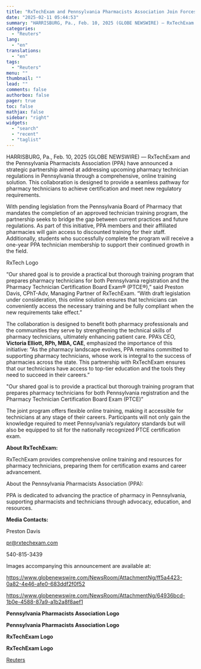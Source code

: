 ```yaml
---
title: "RxTechExam and Pennsylvania Pharmacists Association Join Forces to Launch Technician Training Program Ahead of Regulatory Changes"
date: "2025-02-11 05:44:53"
summary: "HARRISBURG, Pa., Feb. 10, 2025 (GLOBE NEWSWIRE) — RxTechExam and the Pennsylvania Pharmacists Association (PPA) have announced a strategic partnership aimed at addressing upcoming pharmacy technician regulations in Pennsylvania through a comprehensive, online training solution. This collaboration is designed to provide a seamless pathway for pharmacy technicians to achieve certification..."
categories:
  - "Reuters"
lang:
  - "en"
translations:
  - "en"
tags:
  - "Reuters"
menu: ""
thumbnail: ""
lead: ""
comments: false
authorbox: false
pager: true
toc: false
mathjax: false
sidebar: "right"
widgets:
  - "search"
  - "recent"
  - "taglist"
---
```


HARRISBURG, Pa., Feb. 10, 2025 (GLOBE NEWSWIRE) — RxTechExam and the Pennsylvania Pharmacists Association (PPA) have announced a strategic partnership aimed at addressing upcoming pharmacy technician regulations in Pennsylvania through a comprehensive, online training solution. This collaboration is designed to provide a seamless pathway for pharmacy technicians to achieve certification and meet new regulatory requirements.

With pending legislation from the Pennsylvania Board of Pharmacy that mandates the completion of an approved technician training program, the partnership seeks to bridge the gap between current practices and future regulations. As part of this initiative, PPA members and their affiliated pharmacies will gain access to discounted training for their staff. Additionally, students who successfully complete the program will receive a one-year PPA technician membership to support their continued growth in the field.

RxTech Logo

“Our shared goal is to provide a practical but thorough training program that prepares pharmacy technicians for both Pennsylvania registration and the Pharmacy Technician Certification Board Exam® (PTCE®),” said Preston Davis, CPhT-Adv, Managing Partner of RxTechExam. “With draft legislation under consideration, this online solution ensures that technicians can conveniently access the necessary training and be fully compliant when the new requirements take effect.”

The collaboration is designed to benefit both pharmacy professionals and the communities they serve by strengthening the technical skills of pharmacy technicians, ultimately enhancing patient care. PPA’s CEO, **Victoria Elliott, RPh, MBA, CAE**, emphasized the importance of this initiative: “As the pharmacy landscape evolves, PPA remains committed to supporting pharmacy technicians, whose work is integral to the success of pharmacies across the state. This partnership with RxTechExam ensures that our technicians have access to top-tier education and the tools they need to succeed in their careers.”

"Our shared goal is to provide a practical but thorough training program that prepares pharmacy technicians for both Pennsylvania registration and the Pharmacy Technician Certification Board Exam (PTCE)”

The joint program offers flexible online training, making it accessible for technicians at any stage of their careers. Participants will not only gain the knowledge required to meet Pennsylvania’s regulatory standards but will also be equipped to sit for the nationally recognized PTCE certification exam.

**About RxTechExam:**

RxTechExam provides comprehensive online training and resources for pharmacy technicians, preparing them for certification exams and career advancement.

About the Pennsylvania Pharmacists Association (PPA):

PPA is dedicated to advancing the practice of pharmacy in Pennsylvania, supporting pharmacists and technicians through advocacy, education, and resources.

**Media Contacts:**

Preston Davis

pr@rxtechexam.com

540-815-3439

Images accompanying this announcement are available at:

https://www.globenewswire.com/NewsRoom/AttachmentNg/ff5a4423-0a82-4e46-afe0-683ddf2f0f52

https://www.globenewswire.com/NewsRoom/AttachmentNg/64936bcd-1b0e-4588-87a9-a1b2a8f8aef1

**Pennsylvania Pharmacists Association Logo**

**Pennsylvania Pharmacists Association Logo**

**RxTechExam Logo**

**RxTechExam Logo**

[Reuters](https://www.tradingview.com/news/reuters.com,2025-02-10:newsml_GNX4gqRj9:0-rxtechexam-and-pennsylvania-pharmacists-association-join-forces-to-launch-technician-training-program-ahead-of-regulatory-changes/)
